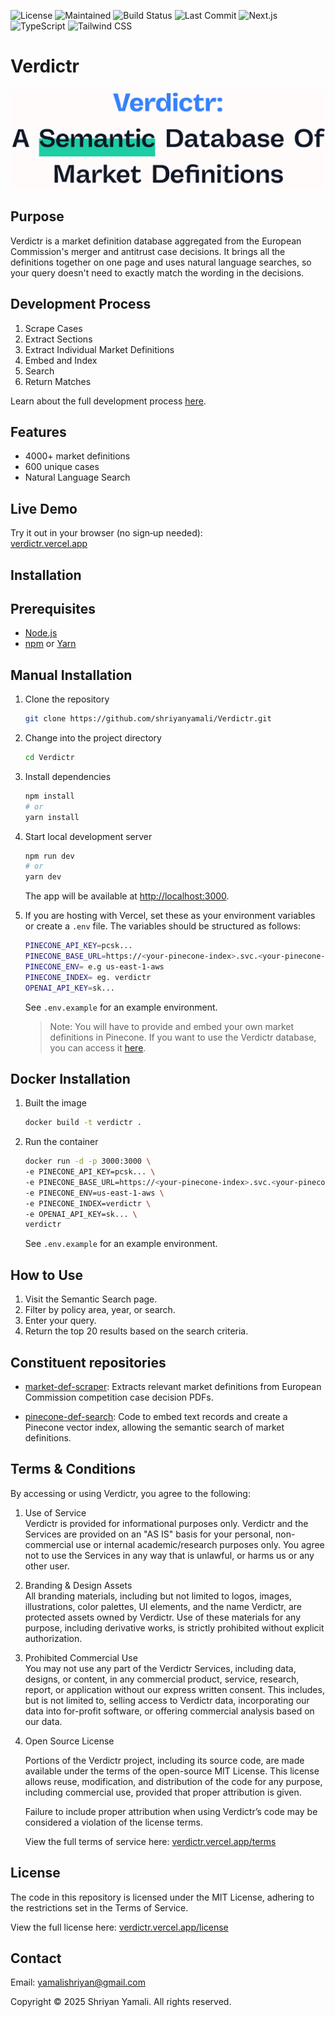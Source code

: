 ![License](https://img.shields.io/badge/License-MIT-green.svg)
![Maintained](https://img.shields.io/badge/Maintained-yes-green.svg)
![Build Status](https://img.shields.io/github/actions/workflow/status/shriyanyamali/shriyanyamali.github.io/ci.yml?branch=main)
![Last Commit](https://img.shields.io/github/last-commit/shriyanyamali/Verdictr)
![Next.js](https://img.shields.io/badge/next.js-000000?style=for-the-badge&logo=nextdotjs&logoColor=white)
![TypeScript](https://img.shields.io/badge/TypeScript-3178C6?style=for-the-badge&logo=typescript&logoColor=white)
![Tailwind CSS](https://img.shields.io/badge/Tailwind_CSS-38B2AC?style=for-the-badge&logo=tailwind-css&logoColor=white)

# Verdictr

![Verdictr Hero](public\verdictr-hero.png)

## Purpose

Verdictr is a market definition database aggregated from the European Commission's merger and antitrust case decisions. It brings all the definitions together on one page and uses natural language searches, so your query doesn't need to exactly match the wording in the decisions.

## Development Process

1. Scrape Cases
2. Extract Sections
3. Extract Individual Market Definitions
4. Embed and Index
5. Search
6. Return Matches

Learn about the full development process [here](https://verdictr.vercel.app/how-it-works).

## Features

- 4000+ market definitions
- 600 unique cases
- Natural Language Search

## Live Demo

Try it out in your browser (no sign‑up needed):  
[verdictr.vercel.app](https://verdictr.vercel.app)

## Installation


## Prerequisites

- [Node.js](https://nodejs.org/)
- [npm](https://www.npmjs.com/) or [Yarn](https://yarnpkg.com/)

## Manual Installation

1. Clone the repository

   ```bash
   git clone https://github.com/shriyanyamali/Verdictr.git
   ```

2. Change into the project directory

   ```bash
   cd Verdictr
   ```

3. Install dependencies

   ```bash
   npm install
   # or
   yarn install
   ```

4. Start local development server

   ```bash
   npm run dev
   # or
   yarn dev
   ```

   The app will be available at [http://localhost:3000](http://localhost:3000).

5. If you are hosting with Vercel, set these as your environment variables or create a `.env` file. The variables should be structured as follows:

   ```bash
   PINECONE_API_KEY=pcsk...
   PINECONE_BASE_URL=https://<your-pinecone-index>.svc.<your-pinecone-env>.pinecone.io
   PINECONE_ENV= e.g us-east-1-aws
   PINECONE_INDEX= eg. verdictr
   OPENAI_API_KEY=sk...
   ```
   See `.env.example` for an example environment.

   > Note: You will have to provide and embed your own market definitions in Pinecone. If you want to use the Verdictr database, you can access it [here](https://verdictr.vercel.app/database.json).

## Docker Installation

1. Built the image
   ```bash
   docker build -t verdictr .
   ```

2. Run the container

   ```bash
   docker run -d -p 3000:3000 \
   -e PINECONE_API_KEY=pcsk... \
   -e PINECONE_BASE_URL=https://<your-pinecone-index>.svc.<your-pinecone-env>.pinecone.io \
   -e PINECONE_ENV=us-east-1-aws \
   -e PINECONE_INDEX=verdictr \
   -e OPENAI_API_KEY=sk... \
   verdictr
   ```
   See `.env.example` for an example environment.

## How to Use

1. Visit the Semantic Search page.
2. Filter by policy area, year, or search.
3. Enter your query.
4. Return the top 20 results based on the search criteria.

## Constituent repositories

 - [market-def-scraper](https://github.com/shriyanyamali/market-def-scraper): Extracts relevant market definitions from European Commission competition case decision PDFs.

 - [pinecone-def-search](https://github.com/shriyanyamali/pinecone-def-search): Code to embed text records and create a Pinecone vector index, allowing the semantic search of market definitions.

## Terms & Conditions

By accessing or using Verdictr, you agree to the following:

1. Use of Service  
   Verdictr is provided for informational purposes only. Verdictr and the Services are provided on an "AS IS" basis for your personal, non-commercial use or internal academic/research purposes only. You agree not to use the Services in any way that is unlawful, or harms us or any other user.

2. Branding & Design Assets  
   All branding materials, including but not limited to logos, images, illustrations, color palettes, UI elements, and the name Verdictr, are protected assets owned by Verdictr. Use of these materials for any purpose, including derivative works, is strictly prohibited without explicit authorization.

3. Prohibited Commercial Use  
   You may not use any part of the Verdictr Services, including data, designs, or content, in any commercial product, service, research, report, or application without our express written consent. This includes, but is not limited to, selling access to Verdictr data, incorporating our data into for-profit software, or offering commercial analysis based on our data.

4. Open Source License

   Portions of the Verdictr project, including its source code, are made available under the terms of the open-source MIT License. This license allows reuse, modification, and distribution of the code for any purpose, including commercial use, provided that proper attribution is given.

   Failure to include proper attribution when using Verdictr’s code may be considered a violation of the license terms.

   View the full terms of service here: [verdictr.vercel.app/terms](https://verdictr.vercel.app/terms)

## License

The code in this repository is licensed under the MIT License, adhering to the restrictions set in the Terms of Service.

View the full license here: [verdictr.vercel.app/license](https://verdictr.vercel.app/license)

## Contact

Email: [yamalishriyan@gmail.com](mailto:yamalishriyan@gmail.com)

Copyright © 2025 Shriyan Yamali. All rights reserved.
